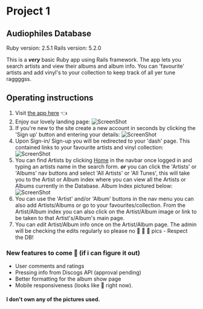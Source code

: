 # Project 1
## Audiophiles Database

Ruby version: 2.5.1
Rails version: 5.2.0

This is a ***very*** basic Ruby app using Rails framework. The app lets you search artists and view their albums and album info. You can 'favourite' artists and add vinyl's to your collection to keep track of all yer tune raggggss.

## Operating instructions
1. Visit <a href="https://enigmatic-savannah-13785.herokuapp.com/">the app here</a> :point_left:
2. Enjoy our lovely landing page:
![ScreenShot](https://res.cloudinary.com/ellijayne/image/upload/v1532047585/landing_page.png)
3. If you're new to the site create a new account in seconds by clicking the 'Sign up' button and entering your details:
![ScreenShot](https://res.cloudinary.com/ellijayne/image/upload/v1532047533/signup.png)
3. Upon Sign-in/ Sign-up you will be redirected to your 'dash' page. This contained links to your favourite artists and vinyl collection:
![ScreenShot](https://res.cloudinary.com/ellijayne/image/upload/v1532047527/dash.png)
4. You can find Artists by clicking <a href="https://enigmatic-savannah-13785.herokuapp.com/">Home</a> in the navbar once logged in and typing an artists name in the search form. ***or*** you can click the 'Artists' or 'Albums' nav buttons and select 'All Artists' or 'All Tunes', this will take you to the Artist or Album index where you can view all the Artists or Albums currently in the Database. Album Index pictured below:
![ScreenShot](https://res.cloudinary.com/ellijayne/image/upload/v1532047520/artist_index.png)
5. You can use the 'Artist' and/or 'Album' buttons in the nav menu you can also add Artists/Albums or go to your favourites/collection. From the Artist/Album index you can also click on the Artist/Album image or link to be taken to that Artist's/Album's main page.
5. You can *edit* Artist/Album info once on the Artist/Album page. The admin will be checking the edits regularly so please no :eggplant: :eggplant: :eggplant: pics - Respect the DB!

### New features to come :pray: (if i can figure it out)

- User comments and ratings
- Pressing info from Discogs API (approval pending)
- Better formatting for the album show page
- Mobile responsiveness (looks like :poop: right now).

#### I don't own any of the pictures used.
